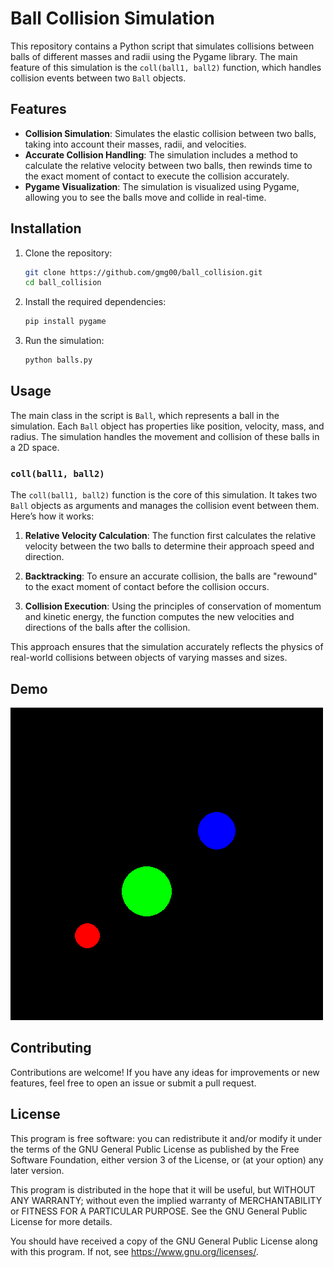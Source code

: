 # Ball Collision Simulation

This repository contains a Python script that simulates collisions between balls of different masses and radii using the Pygame library. The main feature of this simulation is the `coll(ball1, ball2)` function, which handles collision events between two `Ball` objects.

## Features

- **Collision Simulation**: Simulates the elastic collision between two balls, taking into account their masses, radii, and velocities.
- **Accurate Collision Handling**: The simulation includes a method to calculate the relative velocity between two balls, then rewinds time to the exact moment of contact to execute the collision accurately.
- **Pygame Visualization**: The simulation is visualized using Pygame, allowing you to see the balls move and collide in real-time.

## Installation

1. Clone the repository:
    ```bash
    git clone https://github.com/gmg00/ball_collision.git
    cd ball_collision
    ```

2. Install the required dependencies:
    ```bash
    pip install pygame
    ```

3. Run the simulation:
    ```bash
    python balls.py
    ```

## Usage

The main class in the script is `Ball`, which represents a ball in the simulation. Each `Ball` object has properties like position, velocity, mass, and radius. The simulation handles the movement and collision of these balls in a 2D space.

### `coll(ball1, ball2)`

The `coll(ball1, ball2)` function is the core of this simulation. It takes two `Ball` objects as arguments and manages the collision event between them. Here’s how it works:

1. **Relative Velocity Calculation**: The function first calculates the relative velocity between the two balls to determine their approach speed and direction.

2. **Backtracking**: To ensure an accurate collision, the balls are "rewound" to the exact moment of contact before the collision occurs.

3. **Collision Execution**: Using the principles of conservation of momentum and kinetic energy, the function computes the new velocities and directions of the balls after the collision.

This approach ensures that the simulation accurately reflects the physics of real-world collisions between objects of varying masses and sizes.

## Demo

![Collision Simulation](3ballcoll.gif)

## Contributing

Contributions are welcome! If you have any ideas for improvements or new features, feel free to open an issue or submit a pull request.

## License

This program is free software: you can redistribute it and/or modify it under the terms of the GNU General Public License as published by the Free Software Foundation, either version 3 of the License, or (at your option) any later version.

This program is distributed in the hope that it will be useful, but WITHOUT ANY WARRANTY; without even the implied warranty of MERCHANTABILITY or FITNESS FOR A PARTICULAR PURPOSE. See the GNU General Public License for more details.

You should have received a copy of the GNU General Public License along with this program. If not, see https://www.gnu.org/licenses/.
